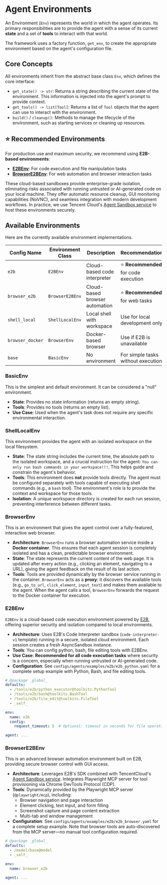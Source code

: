 # Agent Environments

An Environment (`Env`) represents the world in which the agent operates. Its primary responsibilities are to provide the agent with a sense of its current **state** and a set of **tools** to interact with that world.

The framework uses a factory function, `get_env`, to create the appropriate environment based on the agent's configuration file.

## Core Concepts

All environments inherit from the abstract base class `Env`, which defines the core interface:

- `get_state() -> str`: Returns a string describing the current state of the environment. This information is injected into the agent's prompt to provide context.
- `get_tools() -> list[Tool]`: Returns a list of `Tool` objects that the agent can use to interact with the environment.
- `build()` / `cleanup()`: Methods to manage the lifecycle of the environment, such as starting services or cleaning up resources.


## ⭐ Recommended Environments

For production use and maximum security, we recommend using **E2B-based environments**:

- **[E2BEnv](#e2benv)**: For code execution and file manipulation tasks
- **[BrowserE2BEnv](#browsere2benv)**: For web automation and browser interaction tasks

These cloud-based sandboxes provide enterprise-grade isolation, eliminating risks associated with running untrusted or AI-generated code on your local machine. They offer automatic resource cleanup, GUI monitoring capabilities (NoVNC), and seamless integration with modern development workflows. In practice, we use Tencent Cloud's [Agent Sandbox service](https://cloud.tencent.com/product/agentsandbox) to host these environments securely.


## Available Environments

Here are the currently available environment implementations.

| Config Name | Environment Class | Description | Recommendation |
|-------------|-------------------|-------------|----------------|
| `e2b` | `E2BEnv` | Cloud-based code interpreter | ⭐ **Recommended** for code execution |
| `browser_e2b` | `BrowserE2BEnv` | Cloud-based browser automation | ⭐ **Recommended** for web tasks |
| `shell_local` | `ShellLocalEnv` | Local shell with workspace | Use for local development only |
| `browser_docker` | `BrowserEnv` | Docker-based browser | Use if E2B is unavailable |
| `base` | `BasicEnv` | No environment | For simple tasks without execution |


### BasicEnv

This is the simplest and default environment. It can be considered a "null" environment.

- **State**: Provides no state information (returns an empty string).
- **Tools**: Provides no tools (returns an empty list).
- **Use Case**: Used when the agent's task does not require any specific environmental interaction.

### ShellLocalEnv

This environment provides the agent with an isolated workspace on the local filesystem.

- **State**: The state string includes the current time, the absolute path to the isolated workspace, and a crucial instruction for the agent: `You can only run bash commands in your workspace!!!`. This helps guide and constrain the agent's behavior.
- **Tools**: This environment does **not** provide tools directly. The agent must be configured separately with tools capable of executing shell commands (e.g., a `bash` tool). The environment's role is to provide the context and workspace for those tools.
- **Isolation**: A unique workspace directory is created for each run session, preventing interference between different tasks.

### BrowserEnv

This is an environment that gives the agent control over a fully-featured, interactive web browser.

- **Architecture**: `BrowserEnv` runs a browser automation service inside a **Docker container**. This ensures that each agent session is completely isolated and has a clean, predictable browser environment.
- **State**: The state represents the current content of the web page. It is updated after every action (e.g., clicking an element, navigating to a URL), giving the agent feedback on the result of its last action.
- **Tools**: Tools are provided dynamically by the browser service running in the container. `BrowserEnv` acts as a **proxy**: it discovers the available tools (e.g., `go_to_url`, `click_element`, `input_text`) and makes them available to the agent. When the agent calls a tool, `BrowserEnv` forwards the request to the Docker container for execution.

### E2BEnv

`E2BEnv` is a cloud-based code execution environment powered by [E2B](https://e2b.dev/docs), offering superior security and isolation compared to local environments.

- **Architecture**: Uses E2B's Code Interpreter sandbox (`code-interpreter-v1` template) running in a secure, isolated cloud environment. Each session creates a fresh AsyncSandbox instance.
- **Tools**: You can config python, bash, file editing tools with E2BEnv.
- **Use Case**: **Recommended for all code execution tasks** where security is a concern, especially when running untrusted or AI-generated code.
- **Configuration**: See `configs/agents/examples/e2b/e2b_python.yaml` for a complete setup example with Python, Bash, and file editing tools.

```yaml
# @package _global_
defaults:
  - /tools/e2b/python_executor@toolkits.PythonTool
  - /tools/e2b/bash@toolkits.BashTool
  - /tools/e2b/file_edit@toolkits.FileTool
  - _self_

env:
  name: e2b
  config:
    request_timeout: 5  # Optional: timeout in seconds for file operations (default: 5)

agent: ...
```

### BrowserE2BEnv

This is an advanced browser automation environment built on E2B, providing secure browser control with GUI access.

- **Architecture**: Leverages E2B's SDK combined with TencentCloud's [Agent Sandbox service](https://cloud.tencent.com/product/agentsandbox). Integrates Playwright MCP server for tool provisioning via Chrome DevTools Protocol (CDP).
- **Tools**: Dynamically provided by the Playwright MCP server (`@playwright/mcp`), including:
  - Browser navigation and page interaction
  - Element clicking, text input, and form filling
  - Screenshot capture and page content extraction
  - Multi-tab and window management
- **Configuration**: See `configs/agents/examples/e2b/e2b_browser.yaml` for a complete setup example. Note that browser tools are auto-discovered from the MCP server—no manual tool configuration required.

```yaml
# @package _global_
defaults:
  - /model/base@model
  - _self_

env:
  name: browser_e2b

agent: ...
```
